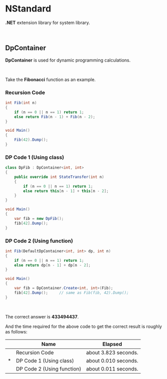 # NStandard

**.NET** extension library for system library.

<br/>

## DpContainer

**DpContainer** is used for dynamic programming calculations.

<br/>

Take the **Fibonacci** function as an example.

### Recursion Code

```csharp
int Fib(int n)
{
    if (n == 0 || n == 1) return 1;
    else return Fib(n - 1) + Fib(n - 2);
}

void Main()
{
    Fib(42).Dump();	
}
```

### DP Code 1 (Using class)

```csharp
class DpFib : DpContainer<int, int>
{
    public override int StateTransfer(int n)
    {
        if (n == 0 || n == 1) return 1;
        else return this[n - 1] + this[n - 2];
    }
}

void Main()
{
	var fib = new DpFib();
	fib[42].Dump();
}
```

### DP Code 2 (Using function)

```csharp
int Fib(DefaultDpContainer<int, int> dp, int n)
{
    if (n == 0 || n == 1) return 1;
    else return dp[n - 1] + dp[n - 2];
}

void Main()
{
    var fib = DpContainer.Create<int, int>(Fib);
    fib[42].Dump();		// same as Fib(fib, 42).Dump();	
}
```

<br/>

The correct answer is **433494437**.

And the time required for the above code to get the correct result is roughly as follows:

|      | Name                       | Elapsed              |
| ---- | -------------------------- | -------------------- |
|      | Recursion Code             | about 3.823 seconds. |
| *    | DP Code 1 (Using class)    | about 0.010 seconds. |
|      | DP Code 2 (Using function) | about 0.011 seconds. |

